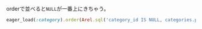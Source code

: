 orderで並べると`NULL`が一番上にきちゃう。

```rb
eager_load(:category).order(Arel.sql('category_id IS NULL, categories.position'), :position)
```
